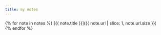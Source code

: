 ```yaml
---
title: my notes
---
```

{% for note in notes %}
  [{{ note.title }}]({{ note.url | slice: 1, note.url.size }})
{% endfor %}
